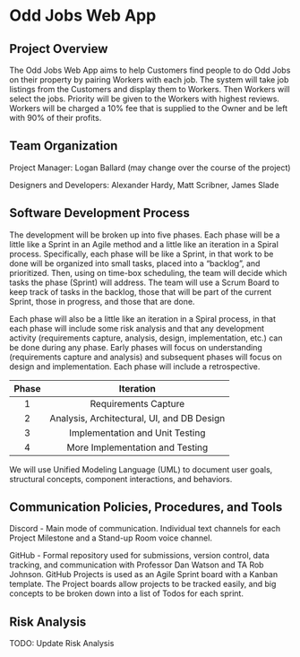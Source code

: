 # Odd Jobs Web App

## Project Overview

The Odd Jobs Web App aims to help Customers find people to do Odd Jobs on their property by pairing Workers with each job. The system will take job listings from the Customers and display them to Workers. Then Workers will select the jobs. Priority will be given to the Workers with highest reviews. Workers will be charged a 10% fee that is supplied to the Owner and be left with 90% of their profits.

## Team Organization

Project Manager: Logan Ballard (may change over the course of the project)

Designers and Developers: Alexander Hardy, Matt Scribner, James Slade

## Software Development Process

The development will be broken up into five phases. Each phase will be a little like a Sprint in an Agile method and a little like an iteration in a Spiral process. Specifically, each phase will be like a Sprint, in that work to be done will be organized into small tasks, placed into a “backlog”, and prioritized. Then, using on time-box scheduling, the team will decide which tasks the phase (Sprint) will address. The team will use a Scrum Board to keep track of tasks in the backlog, those that will be part of the current Sprint, those in progress, and those that are done.

Each phase will also be a little like an iteration in a Spiral process, in that each phase will include some risk analysis and that any development activity (requirements capture, analysis, design, implementation, etc.) can be done during any phase. Early phases will focus on understanding (requirements capture and analysis) and subsequent phases will focus on design and implementation. Each phase will include a retrospective.

| Phase | Iteration |
| :-----: | :-----: |
| 1 | Requirements Capture |
| 2 | Analysis, Architectural, UI, and DB Design |
| 3 | Implementation and Unit Testing |
| 4 | More Implementation and Testing |

We will use Unified Modeling Language (UML) to document user goals, structural concepts, component interactions, and behaviors.

## Communication Policies, Procedures, and Tools

Discord - Main mode of communication. Individual text channels for each Project Milestone and a Stand-up Room voice channel.

GitHub - Formal repository used for submissions, version control, data tracking, and communication with Professor Dan Watson and TA Rob Johnson. GitHub Projects is used as an Agile Sprint board with a Kanban template. The Project boards allow projects to be tracked easily, and big concepts to be broken down into a list of Todos for each sprint.


## Risk Analysis

TODO: Update Risk Analysis

